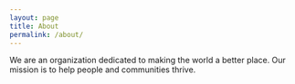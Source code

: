 ```yaml
---
layout: page
title: About
permalink: /about/
---
```


We are an organization dedicated to making the world a better place. Our mission is to help people and communities thrive.